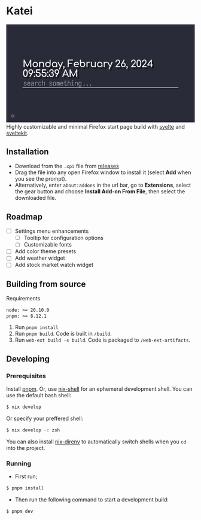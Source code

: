 # Katei
![screenshot](./screenshots/screenshot1.png)
Highly customizable and minimal Firefox start page build with [svelte](https://svelte.dev/) and [sveltekit](https://kit.svelte.dev).

## Installation
 - Download from the `.xpi` file from [releases](https://github.com/ixora-0/katei/releases/)
 - Drag the file into any open Firefox window to install it (select **Add** when you see the prompt).
 - Alternatively, enter `about:addons` in the url bar, go to **Extensions**, select the gear button and choose **Install Add-on From File**, then select the downloaded file.

## Roadmap
 - [ ] Settings menu enhancements
     - [ ] Tooltip for configuration options
     - [ ] Customizable fonts
 - [ ] Add color theme presets
 - [ ] Add weather widget
 - [ ] Add stock market watch widget

## Building from source
Requirements
```
node: >= 20.10.0
pnpm: >= 8.12.1
```

1. Run `pnpm install`
2. Run `pnpm build`. Code is built in `/build`.
3. Run `web-ext build -s build`. Code is packaged to `/web-ext-artifacts`.

## Developing
### Prerequisites
Install [pnpm](https://pnpm.io/installation).
Or, use [nix-shell](https://nixos.wiki/wiki/Development_environment_with_nix-shell) for an ephemeral development shell. You can use the default bash shell:
```sh
$ nix develop
```
Or specify your preffered shell:
```sh
$ nix develop -c zsh
```
You can also install [nix-direnv](https://github.com/nix-community/nix-direnv#installation) to automatically switch shells when you `cd` into the project.

### Running
 - First run;
```sh
$ pnpm install
```
 - Then run the following command to start a development build:
```sh
$ pnpm dev
```
